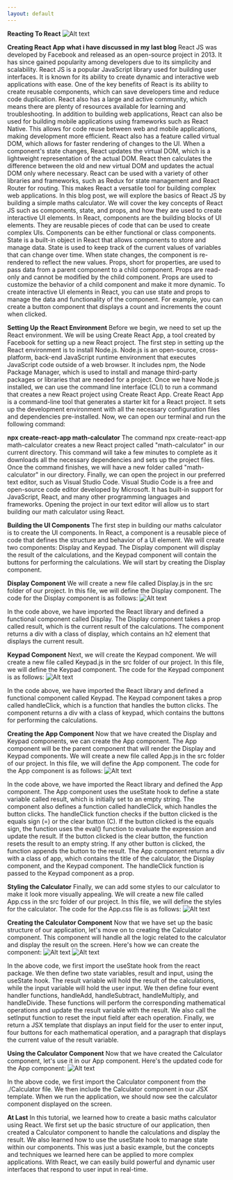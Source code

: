```yaml
---
layout: default
---
```


<link rel="stylesheet" type="text/css" href="style.css">

**Reacting To React** ![Alt text](/react-app-1.png)

**Creating React App**
**what i have discussed in my last blog**
React JS was developed by Facebook and released as an open-source project in 2013. It has since gained popularity among developers due to its simplicity and scalability. React JS is a popular JavaScript library used for building user interfaces. It is known for its ability to create dynamic and interactive web applications with ease. One of the key benefits of React is its ability to create reusable components, which can save developers time and reduce code duplication. React also has a large and active community, which means there are plenty of resources available for learning and troubleshooting. In addition to building web applications, React can also be used for building mobile applications using frameworks such as React Native. This allows for code reuse between web and mobile applications, making development more efficient. React also has a feature called virtual DOM, which allows for faster rendering of changes to the UI. When a component's state changes, React updates the virtual DOM, which is a lightweight representation of the actual DOM. React then calculates the difference between the old and new virtual DOM and updates the actual DOM only where necessary. React can be used with a variety of other libraries and frameworks, such as Redux for state management and React Router for routing. This makes React a versatile tool for building complex web applications. In this blog post, we will explore the basics of React JS by building a simple maths calculator. We will cover the key concepts of React JS such as components, state, and props, and how they are used to create interactive UI elements. In React, components are the building blocks of UI elements. They are reusable pieces of code that can be used to create complex UIs. Components can be either functional or class components. State is a built-in object in React that allows components to store and manage data. State is used to keep track of the current values of variables that can change over time. When state changes, the component is re-rendered to reflect the new values. Props, short for properties, are used to pass data from a parent component to a child component. Props are read-only and cannot be modified by the child component. Props are used to customize the behavior of a child component and make it more dynamic. To create interactive UI elements in React, you can use state and props to manage the data and functionality of the component. For example, you can create a button component that displays a count and increments the count when clicked.

**Setting Up the React Environment**
Before we begin, we need to set up the React environment. We will be using Create React App, a tool created by Facebook for setting up a new React project. The first step in setting up the React environment is to install Node.js. Node.js is an open-source, cross-platform, back-end JavaScript runtime environment that executes JavaScript code outside of a web browser. It includes npm, the Node Package Manager, which is used to install and manage third-party packages or libraries that are needed for a project. Once we have Node.js installed, we can use the command line interface (CLI) to run a command that creates a new React project using Create React App. Create React App is a command-line tool that generates a starter kit for a React project. It sets up the development environment with all the necessary configuration files and dependencies pre-installed. Now, we can open our terminal and run the following command:

**npx create-react-app math-calculator**
The command npx create-react-app math-calculator creates a new React project called "math-calculator" in our current directory. This command will take a few minutes to complete as it downloads all the necessary dependencies and sets up the project files. Once the command finishes, we will have a new folder called "math-calculator" in our directory. Finally, we can open the project in our preferred text editor, such as Visual Studio Code. Visual Studio Code is a free and open-source code editor developed by Microsoft. It has built-in support for JavaScript, React, and many other programming languages and frameworks. Opening the project in our text editor will allow us to start building our math calculator using React.

**Building the UI Components**
The first step in building our maths calculator is to create the UI components. In React, a component is a reusable piece of code that defines the structure and behavior of a UI element. We will create two components: Display and Keypad. The Display component will display the result of the calculations, and the Keypad component will contain the buttons for performing the calculations. We will start by creating the Display component.

**Display Component**
We will create a new file called Display.js in the src folder of our project. In this file, we will define the Display component. The code for the Display component is as follows:
![Alt text](/1.png)

In the code above, we have imported the React library and defined a functional component called Display. The Display component takes a prop called result, which is the current result of the calculations. The component returns a div with a class of display, which contains an h2 element that displays the current result.

**Keypad Component**
Next, we will create the Keypad component. We will create a new file called Keypad.js in the src folder of our project. In this file, we will define the Keypad component. The code for the Keypad component is as follows:
![Alt text](/2.png)

In the code above, we have imported the React library and defined a functional component called Keypad. The Keypad component takes a prop called handleClick, which is a function that handles the button clicks. The component returns a div with a class of keypad, which contains the buttons for performing the calculations.

**Creating the App Component**
Now that we have created the Display and Keypad components, we can create the App component. The App component will be the parent component that will render the Display and Keypad components. We will create a new file called App.js in the src folder of our project. In this file, we will define the App component. The code for the App component is as follows:
![Alt text](/3.png)

In the code above, we have imported the React library and defined the App component. The App component uses the useState hook to define a state variable called result, which is initially set to an empty string. The component also defines a function called handleClick, which handles the button clicks. The handleClick function checks if the button clicked is the equals sign (=) or the clear button (C). If the button clicked is the equals sign, the function uses the eval() function to evaluate the expression and update the result. If the button clicked is the clear button, the function resets the result to an empty string. If any other button is clicked, the function appends the button to the result. The App component returns a div with a class of app, which contains the title of the calculator, the Display component, and the Keypad component. The handleClick function is passed to the Keypad component as a prop.

**Styling the Calculator**
Finally, we can add some styles to our calculator to make it look more visually appealing. We will create a new file called App.css in the src folder of our project. In this file, we will define the styles for the calculator. The code for the App.css file is as follows:
![Alt text](/4.png)

**Creating the Calculator Component**
Now that we have set up the basic structure of our application, let's move on to creating the Calculator component. This component will handle all the logic related to the calculator and display the result on the screen. Here's how we can create the component:
![Alt text](/5.1.png)
![Alt text](/5.2.png)

In the above code, we first import the useState hook from the react package. We then define two state variables, result and input, using the useState hook. The result variable will hold the result of the calculations, while the input variable will hold the user input. We then define four event handler functions, handleAdd, handleSubtract, handleMultiply, and handleDivide. These functions will perform the corresponding mathematical operations and update the result variable with the result. We also call the setInput function to reset the input field after each operation. Finally, we return a JSX template that displays an input field for the user to enter input, four buttons for each mathematical operation, and a paragraph that displays the current value of the result variable.

**Using the Calculator Component**
Now that we have created the Calculator component, let's use it in our App component. Here's the updated code for the App component:
![Alt text](/6.png)

In the above code, we first import the Calculator component from the ./Calculator file. We then include the Calculator component in our JSX template. When we run the application, we should now see the calculator component displayed on the screen.

**At Last**
In this tutorial, we learned how to create a basic maths calculator using React. We first set up the basic structure of our application, then created a Calculator component to handle the calculations and display the result. We also learned how to use the useState hook to manage state within our components. This was just a basic example, but the concepts and techniques we learned here can be applied to more complex applications. With React, we can easily build powerful and dynamic user interfaces that respond to user input in real-time.
